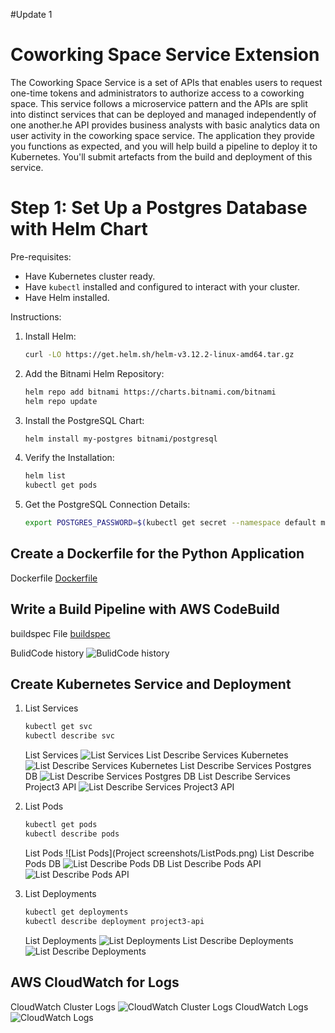 #Update 1
# Coworking Space Service Extension
The Coworking Space Service is a set of APIs that enables users to request one-time tokens and administrators to authorize access to a coworking space. This service follows a microservice pattern and the APIs are split into distinct services that can be deployed and managed independently of one another.he API provides business analysts with basic analytics data on user activity in the coworking space service. The application they provide you functions as expected, and you will help build a pipeline to deploy it to Kubernetes. You'll submit artefacts from the build and deployment of this service.


# Step 1: Set Up a Postgres Database with Helm Chart
Pre-requisites:
- Have Kubernetes cluster ready.
- Have `kubectl` installed and configured to interact with your cluster.
- Have Helm installed.

Instructions:
1. Install Helm:
   ```bash
   curl -LO https://get.helm.sh/helm-v3.12.2-linux-amd64.tar.gz
   ```
2. Add the Bitnami Helm Repository:
    ```bash
   helm repo add bitnami https://charts.bitnami.com/bitnami
   helm repo update
   ```
3. Install the PostgreSQL Chart:
   ```bash
   helm install my-postgres bitnami/postgresql
   ```
4. Verify the Installation:
   ```bash
   helm list
   kubectl get pods
   ```
5. Get the PostgreSQL Connection Details:
   ```bash
   export POSTGRES_PASSWORD=$(kubectl get secret --namespace default my-postgres-postgresql -o jsonpath="{.data.postgres-password}" | base64 --decode)
   ```

## Create a Dockerfile for the Python Application
Dockerfile
[Dockerfile](./Dockerfile)

## Write a Build Pipeline with AWS CodeBuild

buildspec File
[buildspec](./buildspec.yml)

BulidCode history
![BulidCode history](Project%20screenshots/codebuild.png)

## Create Kubernetes Service and Deployment
1. List Services
   ```bash
   kubectl get svc
   kubectl describe svc
   ```
   List Services
   ![List Services](Project%20screenshots/ListServices.png)
   List Describe Services Kubernetes
   ![List Describe Services Kubernetes](Project%20screenshots/DescribeSvcKubernetes.png)
   List Describe Services Postgres DB
   ![List Describe Services Postgres DB](Project%20screenshots/DescribeSvcMy-postgres-postgresql.png)
   List Describe Services Project3 API
   ![List Describe Services Project3 API](Project%20screenshots/DescribeSvcProject3-api.png)

3. List Pods
   ```bash
   kubectl get pods
   kubectl describe pods
   ```
   List Pods
   ![List Pods](Project screenshots/ListPods.png)
   List Describe Pods DB
   ![List Describe Pods DB](Project%20screenshots/GetPodsDescribeMy-postgres-postgresql-0.png)
   List Describe Pods API
   ![List Describe Pods API](Project%20screenshots/GetPodsDescribeProject3-api-dbd9446-smh74.png)
   
4. List Deployments
   ```bash
   kubectl get deployments
   kubectl describe deployment project3-api
   ```
   List Deployments
   ![List Deployments](Project%20screenshots/ListDeployments.png)
   List Describe Deployments
   ![List Describe Deployments](Project%20screenshots/ListDescribeDeployments.png)

## AWS CloudWatch for Logs
   
   CloudWatch Cluster Logs
   ![CloudWatch Cluster Logs](Project%20screenshots/CloudWatch-ClusterLogs.png)
   CloudWatch Logs
   ![CloudWatch Logs](Project%20screenshots/CloudWatch-Logs.png)
